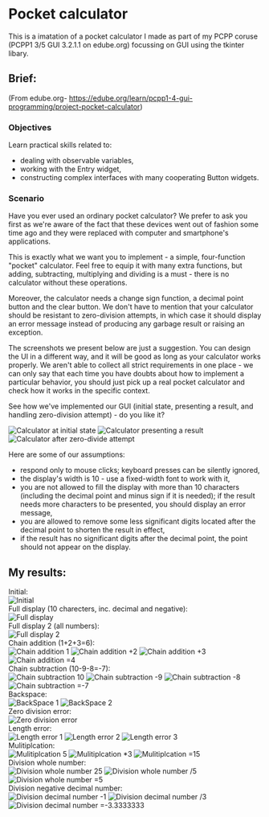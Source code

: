 # Pocket calculator
This is a imatation of a pocket calculator I made as part of my PCPP coruse (PCPP1 3/5 GUI 3.2.1.1 on edube.org) focussing on GUI using the tkinter libary.

## Brief:
(From edube.org- https://edube.org/learn/pcpp1-4-gui-programming/project-pocket-calculator)
### Objectives
Learn practical skills related to:

- dealing with observable variables,
- working with the Entry widget,
- constructing complex interfaces with many cooperating Button widgets.

### Scenario
Have you ever used an ordinary pocket calculator? We prefer to ask you first as we're aware of the fact that these devices went out of fashion some time ago and they were replaced with computer and smartphone's applications.

This is exactly what we want you to implement - a simple, four-function "pocket" calculator. Feel free to equip it with many extra functions, but adding, subtracting, multiplying and dividing is a must - there is no calculator without these operations.

Moreover, the calculator needs a change sign function, a decimal point button and the clear button. We don't have to mention that your calculator should be resistant to zero-division attempts, in which case it should display an error message instead of producing any garbage result or raising an exception.

The screenshots we present below are just a suggestion. You can design the UI in a different way, and it will be good as long as your calculator works properly. We aren't able to collect all strict requirements in one place - we can only say that each time you have doubts about how to implement a particular behavior, you should just pick up a real pocket calculator and check how it works in the specific context.

See how we've implemented our GUI (initial state, presenting a result, and handling zero-division attempt) - do you like it?

![Calculator at initial state](./images/intended_initial.png) 
![Calculator presenting a result](./images/intended_result.png) 
![Calculator after zero-divide attempt](./images/intended_error.png)

Here are some of our assumptions:

- respond only to mouse clicks; keyboard presses can be silently ignored,
- the display's width is 10 - use a fixed-width font to work with it,
- you are not allowed to fill the display with more than 10 characters (including the decimal point and minus sign if it is needed); if the result needs more characters to be presented, you should display an error message,
- you are allowed to remove some less significant digits located after the decimal point to shorten the result in effect,
- if the result has no significant digits after the decimal point, the point should not appear on the display.

## My results:  

Initial:  
![Initial](./images/initial.png)  
Full display (10 charecters, inc. decimal and negative):  
![Full display](./images/full_display.png)  
Full display 2 (all numbers):  
![Full display 2](./images/full_display_nums.png)  
Chain addition (1+2+3=6):  
![Chain addition 1](./images/chain_add_1.png)
![Chain addition +2](./images/chain_add_2.png)
![Chain addition +3](./images/chain_add_3.png)
![Chain addition =4](./images/chain_add_4.png)  
Chain subtraction (10-9-8=-7):  
![Chain subtraction 10](./images/chain_sub_1.png)
![Chain subtraction -9](./images/chain_sub_2.png)
![Chain subtraction -8](./images/chain_sub_3.png)
![Chain subtraction =-7](./images/chain_sub_4.png)  
Backspace:  
![BackSpace 1](./images/backspace_1.png)
![BackSpace 2](./images/backspace_2.png)  
Zero division error:  
![Zero division error](./images/zero_div_error.png)  
Length error:  
![Length error 1](./images/length_error_1.png)
![Length error 2](./images/length_error_2.png)
![Length error 3](./images/length_error_3.png)  
Mulitiplcation:  
![Mulitiplcation 5](./images/multi_1.png)
![Mulitiplcation *3](./images/multi_2.png)
![Mulitiplcation =15](./images/multi_3.png)  
Division whole number:  
![Division whole number 25](./images/div_whole_1.png)
![Division whole number /5](./images/div_whole_2.png)
![Division whole number =5](./images/div_whole_3.png)  
Division negative decimal number:  
![Division decimal number -1](./images/div_deci_1.png)
![Division decimal number /3](./images/div_deci_2.png)
![Division decimal number =-3.3333333](./images/div_deci_3.png)  

